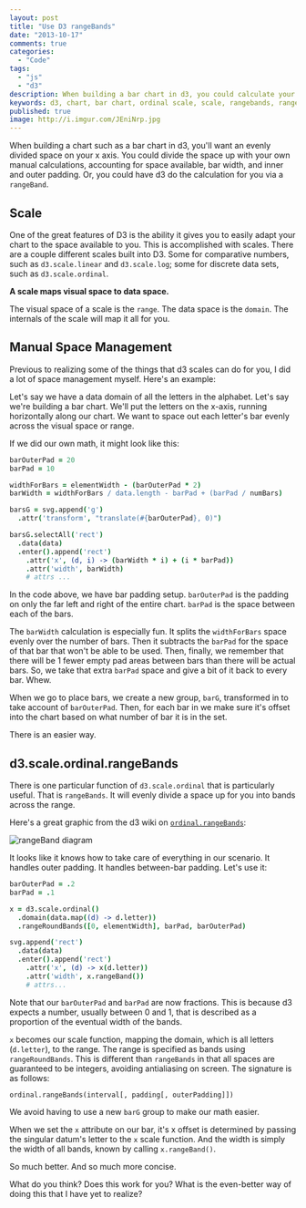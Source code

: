 ```yaml
---
layout: post
title: "Use D3 rangeBands"
date: "2013-10-17"
comments: true
categories:
  - "Code"
tags:
  - "js"
  - "d3"
description: When building a bar chart in d3, you could calculate your own bar widths and padding or you could have d3 do it for you
keywords: d3, chart, bar chart, ordinal scale, scale, rangebands, rangeroundbands
published: true
image: http://i.imgur.com/JEniNrp.jpg
---
```


When building a chart such as a bar chart in d3, you'll want an evenly divided space on your x axis.  You could divide the space up with your own manual calculations, accounting for space available, bar width, and inner and outer padding.  Or, you could have d3 do the calculation for you via a `rangeBand`.

<!--more-->

## Scale

One of the great features of D3 is the ability it gives you to easily adapt your chart to the space available to you.  This is accomplished with scales.  There are a couple different scales built into D3.  Some for comparative numbers, such as `d3.scale.linear` and `d3.scale.log`; some for discrete data sets, such as `d3.scale.ordinal`.

**A scale maps visual space to data space.**

The visual space of a scale is the `range`.  The data space is the `domain`.  The internals of the scale will map it all for you.

## Manual Space Management

Previous to realizing some of the things that d3 scales can do for you, I did a lot of space management myself.  Here's an example:

Let's say we have a data domain of all the letters in the alphabet.  Let's say we're building a bar chart.  We'll put the letters on the x-axis, running horizontally along our chart.  We want to space out each letter's bar evenly across the visual space or range.

If we did our own math, it might look like this:

```coffeescript brought-to-you-by.coffee
barOuterPad = 20
barPad = 10

widthForBars = elementWidth - (barOuterPad * 2)
barWidth = widthForBars / data.length - barPad + (barPad / numBars)

barsG = svg.append('g')
  .attr('transform', "translate(#{barOuterPad}, 0)")

barsG.selectAll('rect')
  .data(data)
  .enter().append('rect')
    .attr('x', (d, i) -> (barWidth * i) + (i * barPad))
    .attr('width', barWidth)
    # attrs ...
```

In the code above, we have bar padding setup.  `barOuterPad` is the padding on only the far left and right of the entire chart.  `barPad` is the space between each of the bars.

The `barWidth` calculation is especially fun.  It splits the `widthForBars` space evenly over the number of bars.  Then it subtracts the `barPad` for the space of that bar that won't be able to be used.  Then, finally, we remember that there will be 1 fewer empty pad areas between bars than there will be actual bars.  So, we take that extra `barPad` space and give a bit of it back to every bar.  Whew.

When we go to place bars, we create a new group, `barG`, transformed in to take account of `barOuterPad`.  Then, for each bar in we make sure it's offset into the chart based on what number of bar it is in the set.

There is an easier way.

## d3.scale.ordinal.rangeBands

There is one particular function of `d3.scale.ordinal` that is particularly useful.  That is `rangeBands`.  It will evenly divide a space up for you into bands across the range.

Here's a great graphic from the d3 wiki on [`ordinal.rangeBands`](https://github.com/mbostock/d3/wiki/Ordinal-Scales#wiki-ordinal_rangeBands):

![rangeBand diagram](https://f.cloud.github.com/assets/230541/538688/46c298c0-c193-11e2-9a7e-15d9abcfab9b.png)

It looks like it knows how to take care of everything in our scenario.  It handles outer padding.  It handles between-bar padding.  Let's use it:

```coffeescript made-possible-by.coffee
barOuterPad = .2
barPad = .1

x = d3.scale.ordinal()
  .domain(data.map((d) -> d.letter))
  .rangeRoundBands([0, elementWidth], barPad, barOuterPad)

svg.append('rect')
  .data(data)
  .enter().append('rect')
    .attr('x', (d) -> x(d.letter))
    .attr('width', x.rangeBand())
    # attrs...
```

Note that our `barOuterPad` and `barPad` are now fractions.  This is because d3 expects a number, usually between 0 and 1, that is described as a proportion of the eventual width of the bands.

`x` becomes our scale function, mapping the domain, which is all letters (`d.letter`), to the range.  The range is specified as bands using `rangeRoundBands`.  This is different than `rangeBands` in that all spaces are guaranteed to be integers, avoiding antialiasing on screen.  The signature is as follows:


`ordinal.rangeBands(interval[, padding[, outerPadding]])`

We avoid having to use a new `barG` group to make our math easier.

When we set the `x` attribute on our bar, it's x offset is determined by passing the singular datum's letter to the `x` scale function.  And the width is simply the width of all bands, known by calling `x.rangeBand()`.

So much better.  And so much more concise.

What do you think?  Does this work for you?  What is the even-better way of doing this that I have yet to realize?

